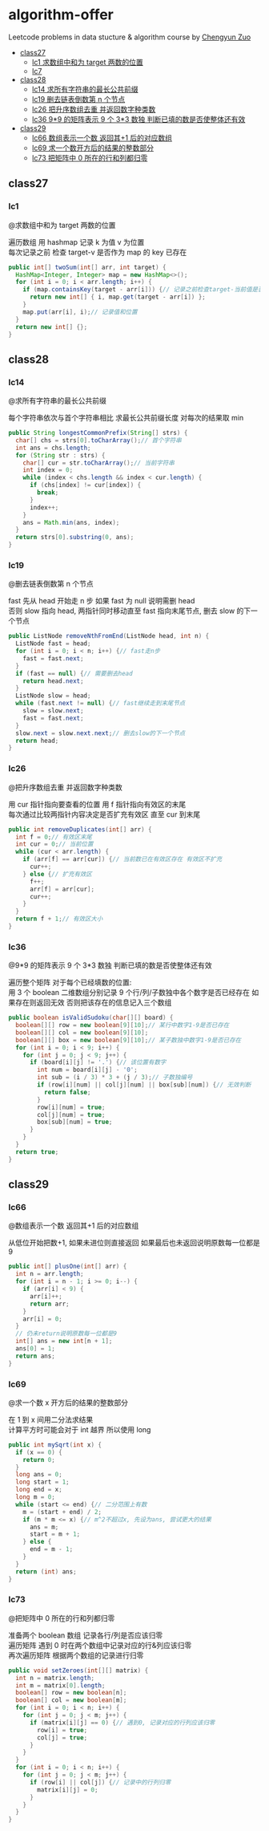 # algorithm-offer

Leetcode problems in data stucture & algorithm course by [Chengyun Zuo](https://github.com/algorithmzuo/coding-for-great-offer)

- [class27](#class27)
  - [lc1 求数组中和为 target 两数的位置](#lc1)
  - [lc7](#lc7)
- [class28](#class28)
  - [lc14 求所有字符串的最长公共前缀](#lc14)
  - [lc19 删去链表倒数第 n 个节点](#lc19)
  - [lc26 把升序数组去重 并返回数字种类数](#lc26)
  - [lc36 9\*9 的矩阵表示 9 个 3\*3 数独 判断已填的数是否使整体还有效](#lc36)
- [class29](#class29)
  - [lc66 数组表示一个数 返回其+1 后的对应数组](#lc66)
  - [lc69 求一个数开方后的结果的整数部分](#lc69)
  - [lc73 把矩阵中 0 所在的行和列都归零](#lc73)

## class27

### lc1

@求数组中和为 target 两数的位置

遍历数组 用 hashmap 记录 k 为值 v 为位置  
每次记录之前 检查 target-v 是否作为 map 的 key 已存在

```java
public int[] twoSum(int[] arr, int target) {
  HashMap<Integer, Integer> map = new HashMap<>();
  for (int i = 0; i < arr.length; i++) {
    if (map.containsKey(target - arr[i])) {// 记录之前检查target-当前值是否已经作为key存在 是则找到了一组结果
      return new int[] { i, map.get(target - arr[i]) };
    }
    map.put(arr[i], i);// 记录值和位置
  }
  return new int[] {};
}
```

## class28

### lc14

@求所有字符串的最长公共前缀

每个字符串依次与首个字符串相比 求最长公共前缀长度 对每次的结果取 min

```java
public String longestCommonPrefix(String[] strs) {
  char[] chs = strs[0].toCharArray();// 首个字符串
  int ans = chs.length;
  for (String str : strs) {
    char[] cur = str.toCharArray();// 当前字符串
    int index = 0;
    while (index < chs.length && index < cur.length) {
      if (chs[index] != cur[index]) {
        break;
      }
      index++;
    }
    ans = Math.min(ans, index);
  }
  return strs[0].substring(0, ans);
}
```

### lc19

@删去链表倒数第 n 个节点

fast 先从 head 开始走 n 步 如果 fast 为 null 说明需删 head  
否则 slow 指向 head, 两指针同时移动直至 fast 指向末尾节点, 删去 slow 的下一个节点

```java
public ListNode removeNthFromEnd(ListNode head, int n) {
  ListNode fast = head;
  for (int i = 0; i < n; i++) {// fast走n步
    fast = fast.next;
  }
  if (fast == null) {// 需要删去head
    return head.next;
  }
  ListNode slow = head;
  while (fast.next != null) {// fast继续走到末尾节点
    slow = slow.next;
    fast = fast.next;
  }
  slow.next = slow.next.next;// 删去slow的下一个节点
  return head;
}
```

### lc26

@把升序数组去重 并返回数字种类数

用 cur 指针指向要查看的位置 用 f 指针指向有效区的末尾  
每次通过比较两指针内容决定是否扩充有效区 直至 cur 到末尾

```java
public int removeDuplicates(int[] arr) {
  int f = 0;// 有效区末尾
  int cur = 0;// 当前位置
  while (cur < arr.length) {
    if (arr[f] == arr[cur]) {// 当前数已在有效区存在 有效区不扩充
      cur++;
    } else {// 扩充有效区
      f++;
      arr[f] = arr[cur];
      cur++;
    }
  }
  return f + 1;// 有效区大小
}
```

### lc36

@9\*9 的矩阵表示 9 个 3\*3 数独 判断已填的数是否使整体还有效

遍历整个矩阵 对于每个已经填数的位置:  
用 3 个 boolean 二维数组分别记录 9 个行/列/子数独中各个数字是否已经存在 如果存在则返回无效 否则把该存在的信息记入三个数组

```java
public boolean isValidSudoku(char[][] board) {
  boolean[][] row = new boolean[9][10];// 某行中数字1-9是否已存在
  boolean[][] col = new boolean[9][10];
  boolean[][] box = new boolean[9][10];// 某子数独中数字1-9是否已存在
  for (int i = 0; i < 9; i++) {
    for (int j = 0; j < 9; j++) {
      if (board[i][j] != '.') {// 该位置有数字
        int num = board[i][j] - '0';
        int sub = (i / 3) * 3 + (j / 3);// 子数独编号
        if (row[i][num] || col[j][num] || box[sub][num]) {// 无效判断
          return false;
        }
        row[i][num] = true;
        col[j][num] = true;
        box[sub][num] = true;
      }
    }
  }
  return true;
}
```

## class29

### lc66

@数组表示一个数 返回其+1 后的对应数组

从低位开始把数+1, 如果未进位则直接返回 如果最后也未返回说明原数每一位都是 9

```java
public int[] plusOne(int[] arr) {
  int n = arr.length;
  for (int i = n - 1; i >= 0; i--) {
    if (arr[i] < 9) {
      arr[i]++;
      return arr;
    }
    arr[i] = 0;
  }
  // 仍未return说明原数每一位都是9
  int[] ans = new int[n + 1];
  ans[0] = 1;
  return ans;
}
```

### lc69

@求一个数 x 开方后的结果的整数部分

在 1 到 x 间用二分法求结果  
计算平方时可能会对于 int 越界 所以使用 long

```java
public int mySqrt(int x) {
  if (x == 0) {
    return 0;
  }
  long ans = 0;
  long start = 1;
  long end = x;
  long m = 0;
  while (start <= end) {// 二分范围上有数
    m = (start + end) / 2;
    if (m * m <= x) {// m^2不超过x, 先设为ans, 尝试更大的结果
      ans = m;
      start = m + 1;
    } else {
      end = m - 1;
    }
  }
  return (int) ans;
}
```

### lc73

@把矩阵中 0 所在的行和列都归零

准备两个 boolean 数组 记录各行/列是否应该归零  
遍历矩阵 遇到 0 时在两个数组中记录对应的行&列应该归零  
再次遍历矩阵 根据两个数组的记录进行归零

```java
public void setZeroes(int[][] matrix) {
  int n = matrix.length;
  int m = matrix[0].length;
  boolean[] row = new boolean[n];
  boolean[] col = new boolean[m];
  for (int i = 0; i < n; i++) {
    for (int j = 0; j < m; j++) {
      if (matrix[i][j] == 0) {// 遇到0, 记录对应的行列应该归零
        row[i] = true;
        col[j] = true;
      }
    }
  }
  for (int i = 0; i < n; i++) {
    for (int j = 0; j < m; j++) {
      if (row[i] || col[j]) {// 记录中的行列归零
        matrix[i][j] = 0;
      }
    }
  }
}
```
